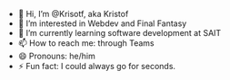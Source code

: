 - 👋 Hi, I’m @Krisotf, aka Kristof
- 👀 I’m interested in Webdev and Final Fantasy
- 🌱 I’m currently learning software development at SAIT
- 📫 How to reach me: through Teams 
- 😄 Pronouns: he/him
- ⚡ Fun fact: I could always go for seconds.

<!---
Krisotf/Krisotf is a ✨ special ✨ repository because its `README.md` (this file) appears on your GitHub profile.
You can click the Preview link to take a look at your changes.
--->

